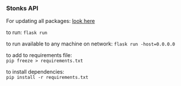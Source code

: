 ### Stonks API


For updating all packages: [look here](https://dougie.io/answers/pip-update-all-packages/#:~:text=You%20can%20now%20use%20the,venv%20using%20pip%20freeze%20%3E%20requirements.)

to run: `flask run`

to run available to any machine on network: `flask run -host=0.0.0.0`

to add to requirements file:    
`pip freeze > requirements.txt`

to install dependencies:    
`pip install -r requirements.txt`